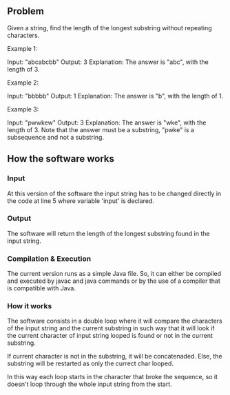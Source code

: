 ## Problem

Given a string, find the length of the longest substring without repeating characters.

Example 1:

Input: "abcabcbb"
Output: 3 
Explanation: The answer is "abc", with the length of 3. 


Example 2:

Input: "bbbbb"
Output: 1
Explanation: The answer is "b", with the length of 1.


Example 3:

Input: "pwwkew"
Output: 3
Explanation: The answer is "wke", with the length of 3. 
Note that the answer must be a substring, "pwke" is a subsequence and not a substring.

## How the software works

### Input

At this version of the software the input string has to be changed directly in the code at line 5 where variable 'input' is declared.

### Output

The software will return the length of the longest substring found in the input string.

### Compilation & Execution

The current version runs as a simple Java file. So, it can either be compiled and executed by javac and java commands or by the use of a compiler that is compatible with Java. 

### How it works

The software consists in a double loop where it will compare the characters of the input string and the current substring in such way that it will look if the current character of input string looped is found or not in the current substring.

If current character is not in the substring, it will be concatenaded. Else, the substring will be restarted as only the currect char looped.

In this way each loop starts in the character that broke the sequence, so it doesn't loop through the whole input string from the start.


